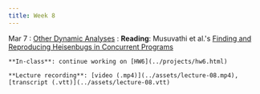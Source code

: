 ```yaml
---
title: Week 8
---
```


Mar 7
: [Other Dynamic Analyses](../assets/lecture-08.pdf)
  : **Reading**: Musuvathi et al.'s [Finding and Reproducing Heisenbugs in Concurrent Programs](https://web.eecs.umich.edu/~weimerw/2022-481F/readings/chess.pdf)
  
    **In-class**: continue working on [HW6](../projects/hw6.html)

    **Lecture recording**: [video (.mp4)](../assets/lecture-08.mp4), [transcript (.vtt)](../assets/lecture-08.vtt)